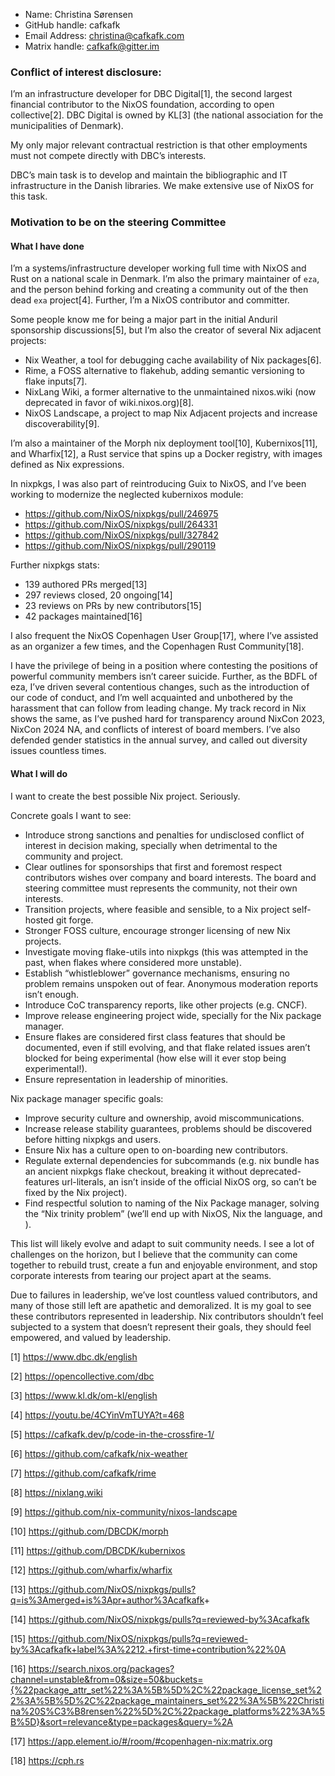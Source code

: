 - Name: Christina Sørensen
- GitHub handle: cafkafk
- Email Address: christina@cafkafk.com
- Matrix handle: cafkafk@gitter.im

### Conflict of interest disclosure:

I’m an infrastructure developer for DBC Digital[1], the second largest
financial contributor to the NixOS foundation, according to open
collective[2]. DBC Digital is owned by KL[3] (the national association
for the municipalities of Denmark).

My only major relevant contractual restriction is that other
employments must not compete directly with DBC’s interests.

DBC’s main task is to develop and maintain the bibliographic and IT
infrastructure in the Danish libraries. We make extensive use of NixOS
for this task.


### Motivation to be on the steering Committee

#### What I have done

I’m a systems/infrastructure developer working full time with NixOS
and Rust on a national scale in Denmark. I’m also the primary
maintainer of `eza`, and the person behind forking and creating a
community out of the then dead `exa` project[4]. Further, I’m a NixOS
contributor and committer.

Some people know me for being a major part in the initial Anduril
sponsorship discussions[5], but I’m also the creator of several Nix
adjacent projects:
- Nix Weather, a tool for debugging cache availability of Nix
  packages[6].
- Rime, a FOSS alternative to flakehub, adding semantic versioning to
  flake inputs[7].
- NixLang Wiki, a former alternative to the unmaintained nixos.wiki
  (now deprecated in favor of wiki.nixos.org)[8].
- NixOS Landscape, a project to map Nix Adjacent projects and increase
  discoverability[9].

I’m also a maintainer of the Morph nix deployment tool[10],
Kubernixos[11], and Wharfix[12], a Rust service that spins up a Docker
registry, with images defined as Nix expressions.

In nixpkgs, I was also part of reintroducing Guix to NixOS, and I’ve
been working to modernize the neglected kubernixos module:
- <https://github.com/NixOS/nixpkgs/pull/246975>
- <https://github.com/NixOS/nixpkgs/pull/264331>
- <https://github.com/NixOS/nixpkgs/pull/327842>
- <https://github.com/NixOS/nixpkgs/pull/290119>

Further nixpkgs stats:
- 139 authored PRs merged[13]
- 297 reviews closed, 20 ongoing[14]
- 23 reviews on PRs by new contributors[15]
- 42 packages maintained[16]

I also frequent the NixOS Copenhagen User Group[17], where I’ve
assisted as an organizer a few times, and the Copenhagen Rust
Community[18].

I have the privilege of being in a position where contesting the
positions of powerful community members isn’t career suicide. Further,
as the BDFL of eza, I’ve driven several contentious changes, such as
the introduction of our code of conduct, and I’m well acquainted and
unbothered by the harassment that can follow from leading change. My
track record in Nix shows the same, as I’ve pushed hard for
transparency around NixCon 2023, NixCon 2024 NA, and conflicts of
interest of board members. I’ve also defended gender statistics in the
annual survey, and called out diversity issues countless times.


#### What I will do

I want to create the best possible Nix project. Seriously.

Concrete goals I want to see:
- Introduce strong sanctions and penalties for undisclosed conflict of
  interest in decision making, specially when detrimental to the
  community and project.
- Clear outlines for sponsorships that first and foremost respect
  contributors wishes over company and board interests. The board and
  steering committee must represents the community, not their own
  interests.
- Transition projects, where feasible and sensible, to a Nix project
  self-hosted git forge.
- Stronger FOSS culture, encourage stronger licensing of new Nix
  projects.
- Investigate moving flake-utils into nixpkgs (this was attempted in
  the past, when flakes where considered more unstable).
- Establish “whistleblower” governance mechanisms, ensuring no problem
  remains unspoken out of fear. Anonymous moderation reports isn’t
  enough.
- Introduce CoC transparency reports, like other projects (e.g. CNCF).
- Improve release engineering project wide, specially for the Nix
  package manager.
- Ensure flakes are considered first class features that should be
  documented, even if still evolving, and that flake related issues
  aren’t blocked for being experimental (how else will it ever stop
  being experimental!).
- Ensure representation in leadership of minorities.

Nix package manager specific goals:
- Improve security culture and ownership, avoid miscommunications.
- Increase release stability guarantees, problems should be discovered
  before hitting nixpkgs and users.
- Ensure Nix has a culture open to on-boarding new contributors.
- Regulate external dependencies for subcommands (e.g. nix bundle has
  an ancient nixpkgs flake checkout, breaking it without
  deprecated-features url-literals, an isn’t inside of the official
  NixOS org, so can’t be fixed by the Nix project).
- Find respectful solution to naming of the Nix Package manager,
  solving the “Nix trinity problem” (we’ll end up with NixOS, Nix the
  language, and <Nix Package Manager>).

This list will likely evolve and adapt to suit community needs. I see
a lot of challenges on the horizon, but I believe that the community
can come together to rebuild trust, create a fun and enjoyable
environment, and stop corporate interests from tearing our project
apart at the seams.

Due to failures in leadership, we’ve lost countless valued
contributors, and many of those still left are apathetic and
demoralized. It is my goal to see these contributors represented in
leadership. Nix contributors shouldn’t feel subjected to a system that
doesn’t represent their goals, they should feel empowered, and valued
by leadership.

[1] <https://www.dbc.dk/english>

[2] <https://opencollective.com/dbc>

[3] <https://www.kl.dk/om-kl/english>

[4] <https://youtu.be/4CYinVmTUYA?t=468>

[5] <https://cafkafk.dev/p/code-in-the-crossfire-1/>

[6] <https://github.com/cafkafk/nix-weather>

[7] <https://github.com/cafkafk/rime>

[8] <https://nixlang.wiki>

[9] <https://github.com/nix-community/nixos-landscape>

[10] <https://github.com/DBCDK/morph>

[11] <https://github.com/DBCDK/kubernixos>

[12] <https://github.com/wharfix/wharfix>

[13]
<https://github.com/NixOS/nixpkgs/pulls?q=is%3Amerged+is%3Apr+author%3Acafkafk>+

[14] <https://github.com/NixOS/nixpkgs/pulls?q=reviewed-by%3Acafkafk>

[15]
<https://github.com/NixOS/nixpkgs/pulls?q=reviewed-by%3Acafkafk+label%3A%2212.+first-time+contribution%22%0A>

[16]
<https://search.nixos.org/packages?channel=unstable&from=0&size=50&buckets={%22package_attr_set%22%3A%5B%5D%2C%22package_license_set%22%3A%5B%5D%2C%22package_maintainers_set%22%3A%5B%22Christina%20S%C3%B8rensen%22%5D%2C%22package_platforms%22%3A%5B%5D}&sort=relevance&type=packages&query=%2A>

[17] <https://app.element.io/#/room/#copenhagen-nix:matrix.org>

[18] <https://cph.rs>
